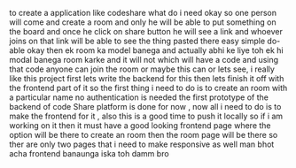 to create a application like codeshare what do i need okay so one person will come and create a room and only he will be able to put something on the board and once he click on share button he will see a link and whoever joins on that link will be able to see the thing pasted there easy simple do-able okay then ek room ka model banega and  actually abhi ke liye toh ek hi modal banega room karke and it will not which will have a code and using that code anyone can join the room or maybe this can or lets see, i really like this project first lets write the backend for this then lets finish it off with the frontend part of it
  so the first thing i need to do is to create an room with a particular name no authentication is needed 
the first prototype of the backend of code Share platform is done for now , now all i need to do is to make the frontend for it , also this is a good time to push it locally so if i am working on it then it must have a good looking frontend page where the option will be there to create an room then the room page will be there so ther are only two pages that i need to make responsive as well man bhot acha frontend banaunga iska toh damm bro 